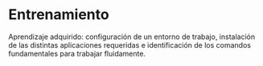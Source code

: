 # Entrenamiento
Aprendizaje adquirido: configuración de un entorno de trabajo, instalación de las distintas aplicaciones requeridas e identificación de los comandos fundamentales para trabajar fluidamente.
